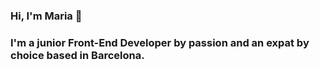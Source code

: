 ### Hi, I'm Maria 👋

### I'm a junior Front-End Developer by passion and an expat by choice based in Barcelona.


<!--
**MariaCassandra/MariaCassandra** is a ✨ _special_ ✨ repository because its `README.md` (this file) appears on your GitHub profile.

Here are some ideas to get you started:

- 🔭 I’m currently working on ...
- 🌱 I’m currently learning ...
- 👯 I’m looking to collaborate on ...
- 🤔 I’m looking for help with ... My GOAL: work as a professional Front-end Developer in a vibrant Tech company in Barcelona.
- 💬 Ask me about ...
- 📫 Reach me at: ... https://www.linkedin.com/in/mariacassandra/
- 😄 Pronouns: ...
- ⚡ Fun fact: ...
-->
